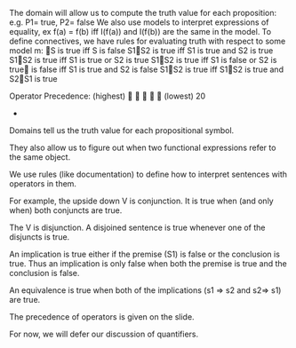﻿The domain will allow us to compute the  truth value for each proposition:
e.g. P1= true,  P2= false
We also use models to interpret expressions of equality, ex f(a) = f(b) iff I(f(a)) and I(f(b)) are the same in the model.
To define connectives, we have rules for evaluating truth with respect to some model m:
S		is true  iff S	is false
S1S2	is true  iff S1	is true	and	S2 is true
S1S2	is true  iff S1	is true	  or	S2 is true
S1S2 	is true  iff S1 is false      or	S2 is true		is false iff S1 is true	and	S2 is false
S1S2 	is true iff S1S2 	is true 	and 	S2S1 is true

Operator Precedence: (highest)      (lowest)
20

*
Domains tell us the truth value for each propositional symbol.

They also allow us to figure out when two functional expressions refer to the same object.

We use rules (like documentation) to define how to interpret sentences with operators in them.

For example, the upside down V is conjunction.  It is true when (and only when) both conjuncts are true.

The V is disjunction. A disjoined sentence is true whenever one of the disjuncts is true.

An implication is true either if the premise (S1) is false or the conclusion is true. Thus an implication is only false when both the premise is true and the conclusion is false.

An equivalence is true when both of the implications (s1 => s2 and s2=> s1) are true.

The precedence of operators is given on the slide.

For now, we will defer our discussion of quantifiers.